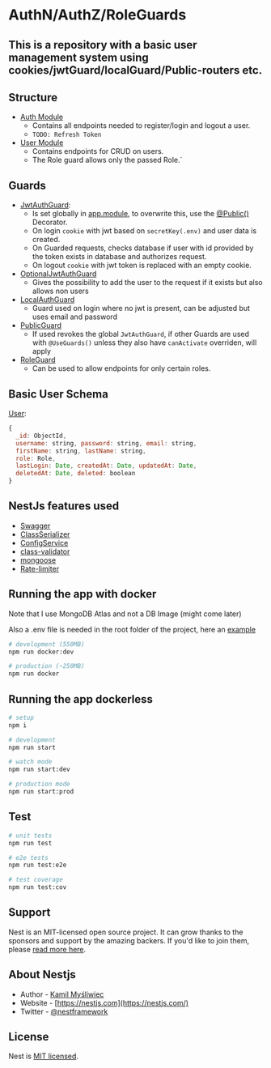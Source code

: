 # AuthN/AuthZ/RoleGuards

This is a repository with a basic user management system using cookies/jwtGuard/localGuard/Public-routers etc.
---

## Structure

- [Auth Module](src/auth/)
  - Contains all endpoints needed to register/login and logout a user.
  - `TODO: Refresh Token`
- [User Module](src/users/)
  - Contains endpoints for CRUD on users.
  - The Role guard allows only the passed Role.`
## Guards

- [JwtAuthGuard](src/auth/strategies/jwt.strategy.js): 
  - Is set globally in [app.module](src/app.module.ts), to overwrite this, use the [@Public()](src/auth/guards/public.guard.ts) Decorator.
  - On login `cookie` with jwt based on `secretKey(.env)` and user data is created.
  - On Guarded requests, checks database if user with id provided by the token exists in database and authorizes request.
  - On logout `cookie` with jwt token is replaced with an empty cookie.
- [OptionalJwtAuthGuard](src/auth/guards/optionalJwtAuth.guard.ts)
  - Gives the possibility to add the user to the request if it exists but also allows non users
- [LocalAuthGuard](src/auth/guards/localAuth.guard.ts)
  - Guard used on login where no jwt is present, can be adjusted but uses email and password 
- [PublicGuard](src/auth/guards/localAuth.guard.ts)
  - If used revokes the global `JwtAuthGuard`, if other Guards are used with `@UseGuards()` unless they also have `canActivate` overriden, will apply
- [RoleGuard](src/auth/guards/role.guard.ts)
  - Can be used to allow endpoints for only certain roles.

## Basic User Schema
[User](./src/users/entities/user.entity.ts):
```js
{
  _id: ObjectId,
  username: string, password: string, email: string,
  firstName: string, lastName: string,
  role: Role,
  lastLogin: Date, createdAt: Date, updatedAt: Date, 
  deletedAt: Date, deleted: boolean
}
```
## NestJs features used
- [Swagger](https://docs.nestjs.com/openapi/introduction)
- [ClassSerializer](https://docs.nestjs.com/techniques/serialization)
- [ConfigService](https://docs.nestjs.com/techniques/configuration)
- [class-validator](https://docs.nestjs.com/pipes#class-validator)
- [mongoose](https://docs.nestjs.com/recipes/mongodb#mongodb-mongoose)
- [Rate-limiter](https://docs.nestjs.com/security/rate-limiting)

## Running the app with docker

Note that I use MongoDB Atlas and not a DB Image (might come later)

Also a .env file is needed in the root folder of the project, here an [example](./.sample.env)

```bash
# development (550MB)
npm run docker:dev

# production (~250MB)
npm run docker
```
## Running the app dockerless

```bash
# setup
npm i

# development
npm run start

# watch mode
npm run start:dev

# production mode
npm run start:prod
```

## Test

```bash
# unit tests
npm run test

# e2e tests
npm run test:e2e

# test coverage
npm run test:cov
```

## Support

Nest is an MIT-licensed open source project. It can grow thanks to the sponsors and support by the amazing backers. If you'd like to join them, please [read more here](https://docs.nestjs.com/support).

## About Nestjs

- Author - [Kamil Myśliwiec](https://kamilmysliwiec.com)
- Website - [https://nestjs.com](https://nestjs.com/)
- Twitter - [@nestframework](https://twitter.com/nestframework)

## License

Nest is [MIT licensed](LICENSE).
